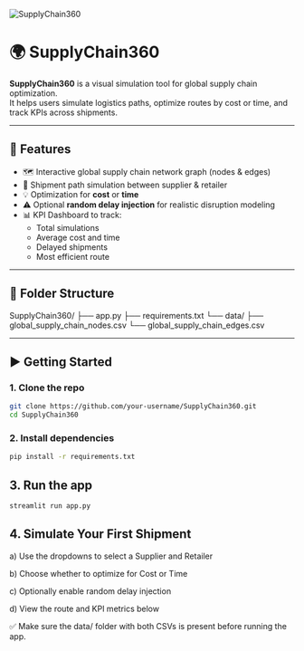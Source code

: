 ![SupplyChain360]("C:\Users\6sukr\Downloads\supplychain360_banner.png")

# 🌍 SupplyChain360

**SupplyChain360** is a visual simulation tool for global supply chain optimization.  
It helps users simulate logistics paths, optimize routes by cost or time, and track KPIs across shipments.

---

## 🚀 Features

- 🗺️ Interactive global supply chain network graph (nodes & edges)
- 🚚 Shipment path simulation between supplier & retailer
- 💡 Optimization for **cost** or **time**
- ⚠️ Optional **random delay injection** for realistic disruption modeling
- 📊 KPI Dashboard to track:
  - Total simulations
  - Average cost and time
  - Delayed shipments
  - Most efficient route

---

## 📁 Folder Structure

SupplyChain360/
├── app.py
├── requirements.txt
└── data/
├── global_supply_chain_nodes.csv
└── global_supply_chain_edges.csv


---

## ▶️ Getting Started

### 1. Clone the repo
```bash
git clone https://github.com/your-username/SupplyChain360.git
cd SupplyChain360
```

### 2. Install dependencies
```bash
pip install -r requirements.txt
```

## 3. Run the app
```bash
streamlit run app.py
```
## 4. Simulate Your First Shipment
a) Use the dropdowns to select a Supplier and Retailer

b) Choose whether to optimize for Cost or Time

c) Optionally enable random delay injection

d) View the route and KPI metrics below

✅ Make sure the data/ folder with both CSVs is present before running the app.


